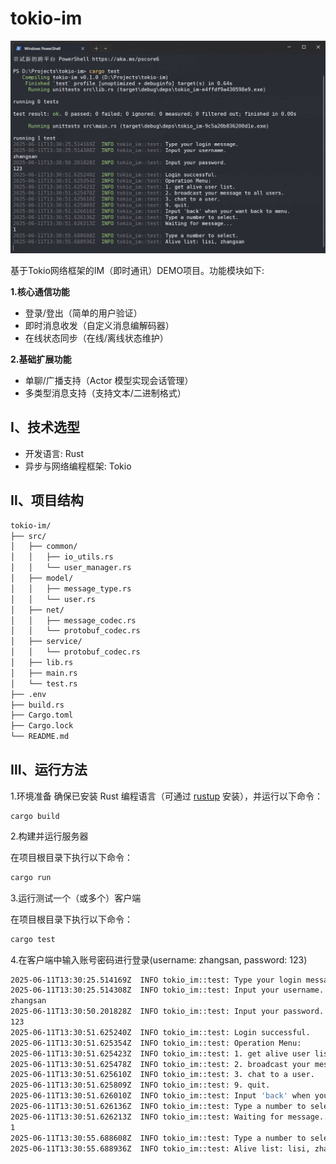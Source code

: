 # tokio-im

![Snipaste_2025-06-11_21-31-16.jpg](assets/Snipaste_2025-06-11_21-31-16.jpg)

基于Tokio网络框架的IM（即时通讯）DEMO项目。功能模块如下:

**1.核心通信功能**

* 登录/登出（简单的用户验证）
* 即时消息收发（自定义消息编解码器）
* 在线状态同步（在线/离线状态维护）

**2.基础扩展功能**

* 单聊/广播支持（Actor 模型实现会话管理）
* 多类型消息支持（支持文本/二进制格式）

## Ⅰ、技术选型

* 开发语言: Rust
* 异步与网络编程框架: Tokio

## Ⅱ、项目结构

~~~bash
tokio-im/
├── src/
│   ├── common/
│   │   ├── io_utils.rs
│   │   └── user_manager.rs
│   ├── model/
│   │   ├── message_type.rs
│   │   └── user.rs
│   ├── net/
│   │   ├── message_codec.rs
│   │   └── protobuf_codec.rs
│   ├── service/
│   │   └── protobuf_codec.rs
│   ├── lib.rs
│   ├── main.rs
│   └── test.rs
├── .env
├── build.rs
├── Cargo.toml
├── Cargo.lock
└── README.md
~~~

## Ⅲ、运行方法

1.环境准备
确保已安装 Rust 编程语言（可通过 [rustup](https://rustup.rs/) 安装），并运行以下命令：

~~~bach
cargo build
~~~

2.构建并运行服务器

在项目根目录下执行以下命令：

~~~bash
cargo run
~~~

3.运行测试一个（或多个）客户端

在项目根目录下执行以下命令：

~~~bash
cargo test
~~~

4.在客户端中输入账号密码进行登录(username: zhangsan, password: 123)

~~~bash
2025-06-11T13:30:25.514169Z  INFO tokio_im::test: Type your login message.
2025-06-11T13:30:25.514308Z  INFO tokio_im::test: Input your username.
zhangsan
2025-06-11T13:30:50.201828Z  INFO tokio_im::test: Input your password.
123
2025-06-11T13:30:51.625240Z  INFO tokio_im::test: Login successful.
2025-06-11T13:30:51.625354Z  INFO tokio_im::test: Operation Menu:
2025-06-11T13:30:51.625423Z  INFO tokio_im::test: 1. get alive user list.
2025-06-11T13:30:51.625478Z  INFO tokio_im::test: 2. broadcast your message to all users.
2025-06-11T13:30:51.625610Z  INFO tokio_im::test: 3. chat to a user.
2025-06-11T13:30:51.625809Z  INFO tokio_im::test: 9. quit.
2025-06-11T13:30:51.626010Z  INFO tokio_im::test: Input 'back' when your want back to menu.
2025-06-11T13:30:51.626136Z  INFO tokio_im::test: Type a number to select.
2025-06-11T13:30:51.626213Z  INFO tokio_im::test: Waiting for message...
1
2025-06-11T13:30:55.688608Z  INFO tokio_im::test: Type a number to select.
2025-06-11T13:30:55.688936Z  INFO tokio_im::test: Alive list: lisi, zhangsan
~~~
